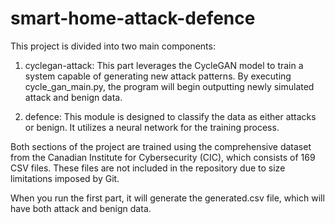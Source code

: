 # smart-home-attack-defence

This project is divided into two main components:

1. cyclegan-attack: This part leverages the CycleGAN model to train a system capable of generating new attack patterns. By executing cycle_gan_main.py, the program will begin outputting newly simulated attack and benign data.

2. defence: This module is designed to classify the data as either attacks or benign. It utilizes a neural network for the training process.


Both sections of the project are trained using the comprehensive dataset from the Canadian Institute for Cybersecurity (CIC), which consists of 169 CSV files. These files are not included in the repository due to size limitations imposed by Git.

When you run the first part, it will generate the generated.csv file, which will have both attack and benign data.

